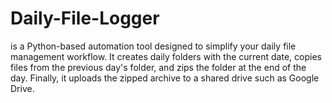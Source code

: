 # Daily-File-Logger
is a Python-based automation tool designed to simplify your daily file management workflow. It creates daily folders with the current date, copies files from the previous day's folder, and zips the folder at the end of the day. Finally, it uploads the zipped archive to a shared drive such as Google Drive.
